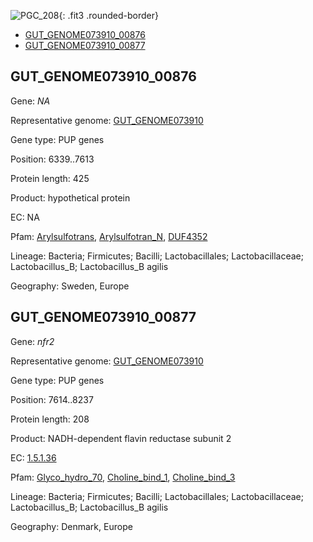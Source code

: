 ![PGC_208](../static/images/Clusters_figure/PGC_208.jpg){: .fit3 .rounded-border}

<ul id="myTab" class="nav nav-tabs">
  <li class="active">
        <a href="#tab1" data-toggle="tab">GUT_GENOME073910_00876</a>
  </li>
<li><a href="#tab2" data-toggle="tab">GUT_GENOME073910_00877</a></li>
</ul>

<div id="myTabContent" class="tab-content">
  <div class="tab-pane fade in active" id="tab1">

<h2 id="GUT_GENOME073910_00876">GUT_GENOME073910_00876</h2>
<p>Gene: <em>NA</em>
<p>Representative genome: <a href="https://www.ebi.ac.uk/metagenomics/genomes/MGYG-HGUT-02390">GUT_GENOME073910</a></p>
<p>Gene type: PUP genes</p>
<p>Position: 6339..7613</p>
<p>Protein length: 425</p>
<p>Product: hypothetical protein</p>
<p>EC: NA</p>
<p>Pfam: <a href="http://pfam.xfam.org/family/Arylsulfotrans">Arylsulfotrans</a>, <a href="http://pfam.xfam.org/family/Arylsulfotran_N">Arylsulfotran_N</a>, <a href="http://pfam.xfam.org/family/DUF4352">DUF4352</a></p>
<p>Lineage: Bacteria; Firmicutes; Bacilli; Lactobacillales; Lactobacillaceae; Lactobacillus_B; Lactobacillus_B agilis</p>
<p>Geography: Sweden, Europe</p>
  </div>

  <div class="tab-pane fade" id="tab2">

<h2 id="GUT_GENOME073910_00877">GUT_GENOME073910_00877</h2>
<p>Gene: <em>nfr2</em></p>
<p>Representative genome: <a href="https://www.ebi.ac.uk/metagenomics/genomes/MGYG-HGUT-02390">GUT_GENOME073910</a></p>
<p>Gene type: PUP genes</p>
<p>Position: 7614..8237</p>
<p>Protein length: 208</p>
<p>Product: NADH-dependent flavin reductase subunit 2</p>
<p>EC: <a href="https://www.brenda-enzymes.org/enzyme.php?ecno=1.5.1.36">1.5.1.36</a></p>
<p>Pfam: <a href="http://pfam.xfam.org/family/Glyco_hydro_70">Glyco_hydro_70</a>, <a href="http://pfam.xfam.org/family/Choline_bind_1">Choline_bind_1</a>, <a href="http://pfam.xfam.org/family/Choline_bind_3">Choline_bind_3</a></p>
<p>Lineage: Bacteria; Firmicutes; Bacilli; Lactobacillales; Lactobacillaceae; Lactobacillus_B; Lactobacillus_B agilis</p>
<p>Geography: Denmark, Europe</p>

  </div>
</div>
